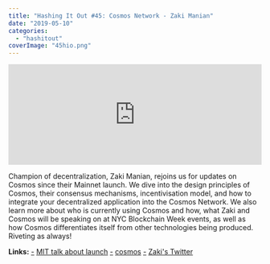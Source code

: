 ```yaml
---
title: "Hashing It Out #45: Cosmos Network - Zaki Manian"
date: "2019-05-10"
categories: 
  - "hashitout"
coverImage: "45hio.png"
---
```


<iframe src="https://player.simplecast.com/d00562a5-06ab-4288-a029-d3a3d71c8c82?dark=true" width="100%" height="200px" frameborder="no" scrolling="no" seamless=""></iframe>

Champion of decentralization, Zaki Manian, rejoins us for updates on Cosmos since their Mainnet launch. We dive into the design principles of Cosmos, their consensus mechanisms, incentivisation model, and how to integrate your decentralized application into the Cosmos Network. We also learn more about who is currently using Cosmos and how, what Zaki and Cosmos will be speaking on at NYC Blockchain Week events, as well as how Cosmos differentiates itself from other technologies being produced. Riveting as always!

**Links:** [\-](https://www.cs.tau.ac.il/~odedp/modularity-for-decidability.pdf) [MIT talk about launch](https://www.youtube.com/watch?v=xqopwqXyURw) [-](https://www.cs.tau.ac.il/~odedp/modularity-for-decidability.pdf) [cosmos](http://www.cosmos.network) [-](https://www.cs.tau.ac.il/~odedp/modularity-for-decidability.pdf) [Zaki's Twitter](https://twitter.com/zmanian)
